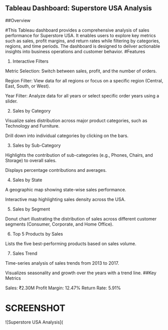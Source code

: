 ## Tableau Dashboard: Superstore USA Analysis

##Overview

#This Tableau dashboard provides a comprehensive analysis of sales performance for Superstore USA.
It enables users to explore key metrics such as sales, profit margins, and return rates while filtering by categories, regions, and time periods.
The dashboard is designed to deliver actionable insights into business operations and customer behavior.
#Features

1. Interactive Filters

Metric Selection: Switch between sales, profit, and the number of orders.

Region Filter: View data for all regions or focus on a specific region (Central, East, South, or West).

Year Filter: Analyze data for all years or select specific order years using a slider.

2. Sales by Category

Visualize sales distribution across major product categories, such as Technology and Furniture.

Drill down into individual categories by clicking on the bars.

3. Sales by Sub-Category

Highlights the contribution of sub-categories (e.g., Phones, Chairs, and Storage) to overall sales.

Displays percentage contributions and averages.

4. Sales by State

A geographic map showing state-wise sales performance.

Interactive map highlighting sales density across the USA.

5. Sales by Segment

Donut chart illustrating the distribution of sales across different customer segments (Consumer, Corporate, and Home Office).

6. Top 5 Products by Sales

Lists the five best-performing products based on sales volume.

7. Sales Trend

Time-series analysis of sales trends from 2013 to 2017.

Visualizes seasonality and growth over the years with a trend line.
##Key Metrics

Sales: ₹2.30M
Profit Margin: 12.47%
Return Rate: 5.91%

# SCREENSHOT
![Superstore USA Analysis](

